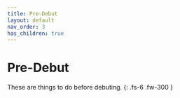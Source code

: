 ```yaml
---
title: Pre-Debut
layout: default
nav_order: 3
has_children: true
---
```


# Pre-Debut

These are things to do before debuting.
{: .fs-6 .fw-300 }
